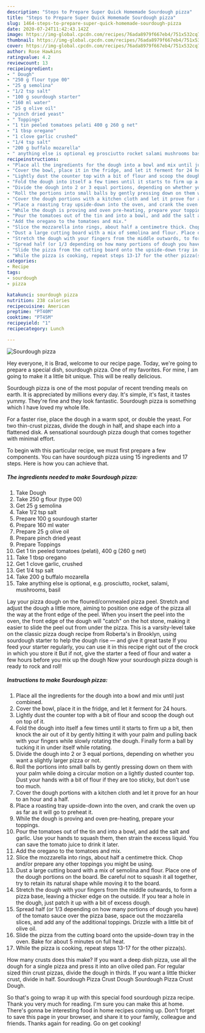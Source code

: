 ```yaml
---
description: "Steps to Prepare Super Quick Homemade Sourdough pizza"
title: "Steps to Prepare Super Quick Homemade Sourdough pizza"
slug: 1464-steps-to-prepare-super-quick-homemade-sourdough-pizza
date: 2020-07-24T11:42:43.142Z
image: https://img-global.cpcdn.com/recipes/76ada8979f667eb4/751x532cq70/sourdough-pizza-recipe-main-photo.jpg
thumbnail: https://img-global.cpcdn.com/recipes/76ada8979f667eb4/751x532cq70/sourdough-pizza-recipe-main-photo.jpg
cover: https://img-global.cpcdn.com/recipes/76ada8979f667eb4/751x532cq70/sourdough-pizza-recipe-main-photo.jpg
author: Rose Hawkins
ratingvalue: 4.2
reviewcount: 13
recipeingredient:
- " Dough"
- "250 g flour type 00"
- "25 g semolina"
- "1/2 tsp salt"
- "100 g sourdough starter"
- "160 ml water"
- "25 g olive oil"
- "pinch dried yeast"
- " Toppings"
- "1 tin peeled tomatoes pelati 400 g 260 g net"
- "1 tbsp oregano"
- "1 clove garlic crushed"
- "1/4 tsp salt"
- "200 g buffalo mozarella"
- " anything else is optional eg prosciutto rocket salami mushrooms basil"
recipeinstructions:
- "Place all the ingredients for the dough into a bowl and mix until just combined."
- "Cover the bowl, place it in the fridge, and let it ferment for 24 hours."
- "Lightly dust the counter top with a bit of flour and scoop the dough out on top of it."
- "Fold the dough into itself a few times until it starts to firm up a bit, then knock the air out of it by gently hitting it with your palm and pulling back with your fingers while slowly rotating the dough. Finally form a ball by tucking it in under itself while rotating."
- "Divide the dough into 2 or 3 equal portions, depending on whether you want a slightly larger pizza or not."
- "Roll the portions into small balls by gently pressing down on them with your palm while doing a circular motion on a lightly dusted counter top. Dust your hands with a bit of flour if they are too sticky, but don&#39;t use too much."
- "Cover the dough portions with a kitchen cloth and let it prove for an hour to an hour and a half."
- "Place a roasting tray upside-down into the oven, and crank the oven up as far as it will go to preheat it."
- "While the dough is proving and oven pre-heating, prepare your toppings."
- "Pour the tomatoes out of the tin and into a bowl, and add the salt and garlic. Use your hands to squash them, then strain the excess liquid. You can save the tomato juice to drink it later."
- "Add the oregano to the tomatoes and mix."
- "Slice the mozzarella into rings, about half a centimetre thick. Chop and/or prepare any other toppings you might be using."
- "Dust a large cutting board with a mix of semolina and flour. Place one of the dough portions on the board. Be careful not to squash it all together, try to retain its natural shape while moving it to the board."
- "Stretch the dough with your fingers from the middle outwards, to form a pizza base, leaving a thicker edge on the outside. If you tear a hole in the dough, just patch it up with a bit of excess dough."
- "Spread half (or 1/3 depending on how many portions of dough you have) of the tomato sauce over the pizza base, space out the mozzarella slices, and add any of the additional toppings. Drizzle with a little bit of olive oil."
- "Slide the pizza from the cutting board onto the upside-down tray in the oven. Bake for about 5 minutes on full heat."
- "While the pizza is cooking, repeat steps 13-17 for the other pizza(s)."
categories:
- Recipe
tags:
- sourdough
- pizza

katakunci: sourdough pizza 
nutrition: 238 calories
recipecuisine: American
preptime: "PT40M"
cooktime: "PT45M"
recipeyield: "1"
recipecategory: Lunch

---
```



![Sourdough pizza](https://img-global.cpcdn.com/recipes/76ada8979f667eb4/751x532cq70/sourdough-pizza-recipe-main-photo.jpg)

Hey everyone, it is Brad, welcome to our recipe page. Today, we're going to prepare a special dish, sourdough pizza. One of my favorites. For mine, I am going to make it a little bit unique. This will be really delicious.

Sourdough pizza is one of the most popular of recent trending meals on earth. It is appreciated by millions every day. It's simple, it's fast, it tastes yummy. They're fine and they look fantastic. Sourdough pizza is something which I have loved my whole life.

For a faster rise, place the dough in a warm spot, or double the yeast. For two thin-crust pizzas, divide the dough in half, and shape each into a flattened disk. A sensational sourdough pizza dough that comes together with minimal effort.


To begin with this particular recipe, we must first prepare a few components. You can have sourdough pizza using 15 ingredients and 17 steps. Here is how you can achieve that.

<!--inarticleads1-->

##### The ingredients needed to make Sourdough pizza:

1. Take  Dough
1. Take 250 g flour (type 00)
1. Get 25 g semolina
1. Take 1/2 tsp salt
1. Prepare 100 g sourdough starter
1. Prepare 160 ml water
1. Prepare 25 g olive oil
1. Prepare pinch dried yeast
1. Prepare  Toppings
1. Get 1 tin peeled tomatoes (pelati), 400 g (260 g net)
1. Take 1 tbsp oregano
1. Get 1 clove garlic, crushed
1. Get 1/4 tsp salt
1. Take 200 g buffalo mozarella
1. Take  anything else is optional, e.g. prosciutto, rocket, salami, mushrooms, basil


Lay your pizza dough on the floured/cornmealed pizza peel. Stretch and adjust the dough a little more, aiming to position one edge of the pizza all the way at the front edge of the peel. When you insert the peel into the oven, the front edge of the dough will &#34;catch&#34; on the hot stone, making it easier to slide the peel out from under the pizza. This is a varsity-level take on the classic pizza dough recipe from Roberta&#39;s in Brooklyn, using sourdough starter to help the dough rise — and give it great taste If you feed your starter regularly, you can use it in this recipe right out of the crock in which you store it But if not, give the starter a feed of flour and water a few hours before you mix up the dough Now your sourdough pizza dough is ready to rock and roll! 

<!--inarticleads2-->

##### Instructions to make Sourdough pizza:

1. Place all the ingredients for the dough into a bowl and mix until just combined.
1. Cover the bowl, place it in the fridge, and let it ferment for 24 hours.
1. Lightly dust the counter top with a bit of flour and scoop the dough out on top of it.
1. Fold the dough into itself a few times until it starts to firm up a bit, then knock the air out of it by gently hitting it with your palm and pulling back with your fingers while slowly rotating the dough. Finally form a ball by tucking it in under itself while rotating.
1. Divide the dough into 2 or 3 equal portions, depending on whether you want a slightly larger pizza or not.
1. Roll the portions into small balls by gently pressing down on them with your palm while doing a circular motion on a lightly dusted counter top. Dust your hands with a bit of flour if they are too sticky, but don&#39;t use too much.
1. Cover the dough portions with a kitchen cloth and let it prove for an hour to an hour and a half.
1. Place a roasting tray upside-down into the oven, and crank the oven up as far as it will go to preheat it.
1. While the dough is proving and oven pre-heating, prepare your toppings.
1. Pour the tomatoes out of the tin and into a bowl, and add the salt and garlic. Use your hands to squash them, then strain the excess liquid. You can save the tomato juice to drink it later.
1. Add the oregano to the tomatoes and mix.
1. Slice the mozzarella into rings, about half a centimetre thick. Chop and/or prepare any other toppings you might be using.
1. Dust a large cutting board with a mix of semolina and flour. Place one of the dough portions on the board. Be careful not to squash it all together, try to retain its natural shape while moving it to the board.
1. Stretch the dough with your fingers from the middle outwards, to form a pizza base, leaving a thicker edge on the outside. If you tear a hole in the dough, just patch it up with a bit of excess dough.
1. Spread half (or 1/3 depending on how many portions of dough you have) of the tomato sauce over the pizza base, space out the mozzarella slices, and add any of the additional toppings. Drizzle with a little bit of olive oil.
1. Slide the pizza from the cutting board onto the upside-down tray in the oven. Bake for about 5 minutes on full heat.
1. While the pizza is cooking, repeat steps 13-17 for the other pizza(s).


How many crusts does this make? If you want a deep dish pizza, use all the dough for a single pizza and press it into an olive oiled pan. For regular sized thin crust pizzas, divide the dough in thirds. If you want a little thicker crust, divide in half. Sourdough Pizza Crust Dough Sourdough Pizza Crust Dough. 

So that's going to wrap it up with this special food sourdough pizza recipe. Thank you very much for reading. I'm sure you can make this at home. There's gonna be interesting food in home recipes coming up. Don't forget to save this page in your browser, and share it to your family, colleague and friends. Thanks again for reading. Go on get cooking!
